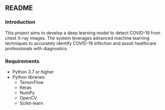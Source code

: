 
## README

### Introduction
This project aims to develop a deep learning model to detect COVID-19 from chest X-ray images. The system leverages advanced machine learning techniques to accurately identify COVID-19 infection and assist healthcare professionals with diagnostics.
### Requirements
- Python 3.7 or higher
- Python libraries:
  - TensorFlow
  - Keras
  - NumPy
  - OpenCV
  - Scikit-learn


